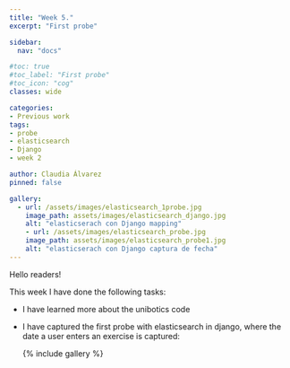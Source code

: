 ```yaml
---
title: "Week 5."
excerpt: "First probe"

sidebar:
  nav: "docs"

#toc: true
#toc_label: "First probe"
#toc_icon: "cog"
classes: wide

categories:
- Previous work
tags:
- probe
- elasticsearch
- Django
- week 2

author: Claudia Álvarez
pinned: false

gallery:
  - url: /assets/images/elasticsearch_1probe.jpg
    image_path: assets/images/elasticsearch_django.jpg
    alt: "elasticserach con Django mapping"
    - url: /assets/images/elasticsearch_probe.jpg
    image_path: assets/images/elasticsearch_probe1.jpg
    alt: "elasticserach con Django captura de fecha"
---
```

 Hello readers!
 
 This week I have done the following tasks:
 
- I have learned more about the unibotics code
- I have captured the first probe with elasticsearch in django, where the date a user enters an exercise is captured:

  {% include gallery %}
